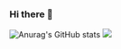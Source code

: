 ### Hi there 👋

![Anurag's GitHub stats](https://github-readme-stats.vercel.app/api?username=flow-flew&show_icons=true&theme=radical)
<a href="http://profile-counter.glitch.me/">
  <img src="http://profile-counter.glitch.me/flow-flew/count.svg">
  </a>

<!--
**flow-flew/flow-flew** is a ✨ _special_ ✨ repository because its `README.md` (this file) appears on your GitHub profile.

Here are some ideas to get you started:

- 🔭 I’m currently working on ...
- 🌱 I’m currently learning ...
- 👯 I’m looking to collaborate on ...
- 🤔 I’m looking for help with ...
- 💬 Ask me about ...
- 📫 How to reach me: ...
- 😄 Pronouns: ...
- ⚡ Fun fact: ...
-->
